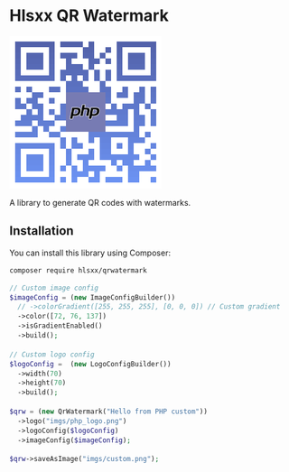 # Hlsxx QR Watermark

![QR Code](https://github.com/hlsxx/qrwatermark_php/blob/master/imgs/custom.png)

A library to generate QR codes with watermarks.

## Installation

You can install this library using Composer:

```bash
composer require hlsxx/qrwatermark
```

```php
// Custom image config
$imageConfig = (new ImageConfigBuilder())
  // ->colorGradient([255, 255, 255], [0, 0, 0]) // Custom gradient
  ->color([72, 76, 137])
  ->isGradientEnabled()
  ->build();

// Custom logo config
$logoConfig =  (new LogoConfigBuilder())
  ->width(70)
  ->height(70)
  ->build();

$qrw = (new QrWatermark("Hello from PHP custom"))
  ->logo("imgs/php_logo.png")
  ->logoConfig($logoConfig)
  ->imageConfig($imageConfig);

$qrw->saveAsImage("imgs/custom.png");
```

